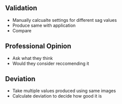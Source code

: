 ## Validation
 - Manually calcualte settings for different sag values
 - Produce same with application
 - Compare

## Professional Opinion
 - Ask what they think
 - Would they consider reccomending it

## Deviation
 - Take multiple values produced using same images
 - Calculate deviation to decide how good it is
